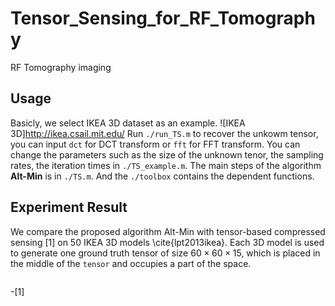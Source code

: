 # Tensor_Sensing_for_RF_Tomography
RF Tomography imaging

## Usage
Basicly, we select IKEA 3D dataset as an example. ![IKEA 3D]http://ikea.csail.mit.edu/
Run `./run_TS.m` to recover the unkowm tensor, you can input `dct` for DCT transform or `fft` for FFT transform. You can change the parameters such as the size of the unknown tenor, the sampling rates, the iteration times in `./TS_example.m`. The main steps of the algorithm <b>Alt-Min</b> is in `./TS.m`. And the `./toolbox` contains the dependent functions.

## Experiment Result
We compare the proposed algorithm Alt-Min with tensor-based compressed sensing [1] on 50 IKEA 3D models \cite{lpt2013ikea}. Each 3D model is used to generate one ground truth tensor of size $60\times 60\times 15$, which is placed in the middle of the `tensor` and occupies a part of the space.

<div><img src="" /></div>

-[1] 

